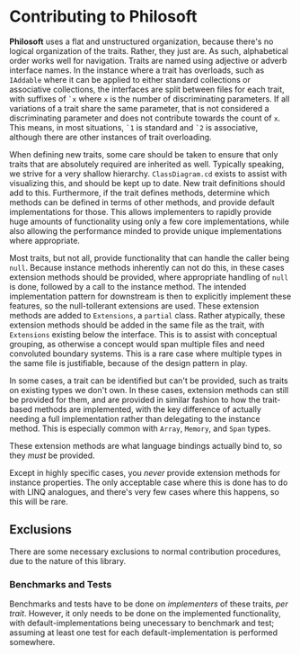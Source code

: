 ﻿# Contributing to Philosoft

**Philosoft** uses a flat and unstructured organization, because there's no logical organization of the traits. Rather, they just are. As such, alphabetical order works well for navigation. Traits are named using adjective or adverb interface names. In the instance where a trait has overloads, such as `IAddable` where it can be applied to either standard collections or associative collections, the interfaces are split between files for each trait, with suffixes of `` `x `` where `x` is the number of discriminating parameters. If all variations of a trait share the same parameter, that is not considered a discriminating parameter and does not contribute towards the count of `x`. This means, in most situations, `` `1 `` is standard and `` `2 `` is associative, although there are other instances of trait overloading.

When defining new traits, some care should be taken to ensure that only traits that are absolutely required are inherited as well. Typically speaking, we strive for a very shallow hierarchy. `ClassDiagram.cd` exists to assist with visualizing this, and should be kept up to date. New trait definitions should add to this. Furthermore, if the trait defines methods, determine which methods can be defined in terms of other methods, and provide default implementations for those. This allows implementers to rapidly provide huge amounts of functionality using only a few core implementations, while also allowing the performance minded to provide unique implementations where appropriate.

Most traits, but not all, provide functionality that can handle the caller being `null`. Because instance methods inherently can not do this, in these cases extension methods should be provided, where appropriate handling of `null` is done, followed by a call to the instance method. The intended implementation pattern for downstream is then to explicitly implement these features, so the null-tollerant extensions are used. These extension methods are added to `Extensions`, a `partial` class. Rather atypically, these extension methods should be added in the same file as the trait, with `Extensions` existing below the interface. This is to assist with conceptual grouping, as otherwise a concept would span multiple files and need convoluted boundary systems. This is a rare case where multiple types in the same file is justifiable, because of the design pattern in play.

In some cases, a trait can be identified but can't be provided, such as traits on existing types we don't own. In these cases, extension methods can still be provided for them, and are provided in similar fashion to how the trait-based methods are implemented, with the key difference of actually needing a full implementation rather than delegating to the instance method. This is especially common with `Array`, `Memory`, and `Span` types.

These extension methods are what language bindings actually bind to, so they _must_ be provided.

Except in highly specific cases, you _never_ provide extension methods for instance properties. The only acceptable case where this is done has to do with LINQ analogues, and there's very few cases where this happens, so this will be rare.

## Exclusions

There are some necessary exclusions to normal contribution procedures, due to the nature of this library.

### Benchmarks and Tests

Benchmarks and tests have to be done on _implementers_ of these traits, _per trait_. However, it only needs to be done on the implemented functionality, with default-implementations being unecessary to benchmark and test; assuming at least one test for each default-implementation is performed somewhere.